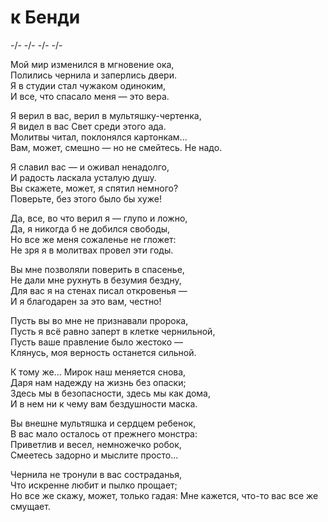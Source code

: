 # к Бенди
-/- -/- -/- -/-

Мой мир изменился в мгновение ока,  
Полились чернила и заперлись двери.  
Я в студии стал чужаком одиноким,  
И все, что спасало меня — это вера.

Я верил в вас, верил в мультяшку-чертенка,  
Я видел в вас Свет среди этого ада.  
Молитвы читал, поклонялся картонкам...  
Вам, может, смешно — но не смейтесь. Не надо.

Я славил вас — и оживал ненадолго,   
И радость ласкала усталую душу.  
Вы скажете, может, я спятил немного?  
Поверьте, без этого было бы хуже!

Да, все, во что верил я — глупо и ложно,  
Да, я никогда б не добился свободы,  
Но все же меня сожаленье не гложет:  
Не зря я в молитвах провел эти годы.

Вы мне позволяли поверить в спасенье,  
Не дали мне рухнуть в безумия бездну,  
Для вас я на стенах писал откровенья —  
И я благодарен за это вам, честно!  

Пусть вы во мне не признавали пророка,  
Пусть я всё равно заперт в клетке чернильной,  
Пусть ваше правление было жестоко —  
Клянусь, моя верность останется сильной.  

К тому же... Мирок наш меняется снова,  
Даря нам надежду на жизнь без опаски;   
Здесь мы в безопасности, здесь мы как дома,  
И в нем ни к чему вам бездушности маска.  

Вы внешне мультяшка и сердцем ребенок,  
В вас мало осталось от прежнего монстра:  
Приветлив и весел, немножечко робок,  
Смеетесь задорно и мыслите просто...

Чернила не тронули в вас состраданья,  
Что искренне любит и пылко прощает;  
Но все же скажу, может, только гадая:
Мне кажется, что-то вас все же смущает.  




